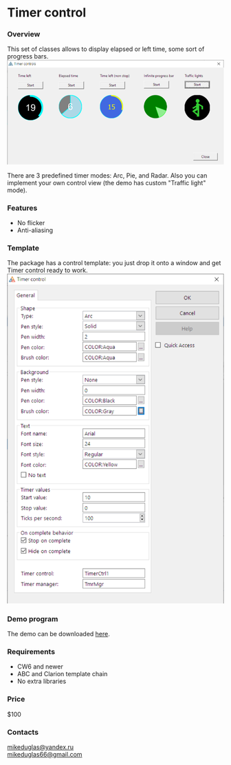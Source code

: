 # Timer control

### Overview
This set of classes allows to display elapsed or left time, some sort of progress bars.  
![Timer controls](https://github.com/mikeduglas/Timer-Control/blob/master/TimerControlDemo.png?raw=true)  

There are 3 predefined timer modes: Arc, Pie, and Radar. Also you can implement your own control view (the demo has custom "Traffic light" mode).  

### Features
- No flicker
- Anti-aliasing

### Template
The package has a control template: you just drop it onto a window and get Timer control ready to work.
![Timer controls](https://github.com/mikeduglas/Timer-Control/blob/master/TimerControlTemplate.png?raw=true)  
  
### Demo program
The demo can be downloaded [here](https://www.dropbox.com/s/yzqamz8b8eflpik/TimerControlDemo.zip?dl=0).

### Requirements
- CW6 and newer
- ABC and Clarion template chain
- No extra libraries

### Price
$100

### Contacts
mikeduglas@yandex.ru  
mikeduglas66@gmail.com  
